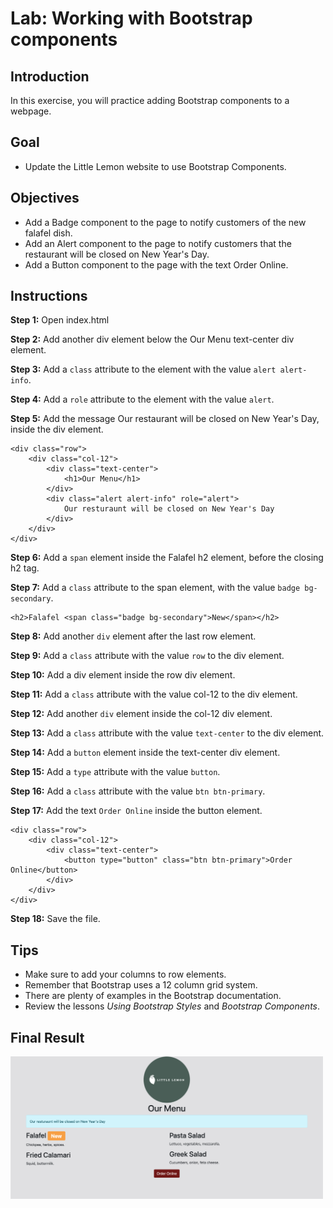 # Lab: Working with Bootstrap components

## Introduction
In this exercise, you will practice adding Bootstrap components to a webpage.

## Goal
- Update the Little Lemon website to use Bootstrap Components.

## Objectives
- Add a Badge component to the page to notify customers of the new falafel dish.
- Add an Alert component to the page to notify customers that the restaurant will be closed on New Year's Day.
- Add a Button component to the page with the text Order Online.

## Instructions
__Step 1:__ Open index.html

__Step 2:__ Add another div element below the Our Menu text-center div element.

__Step 3:__ Add a `class` attribute to the element with the value `alert alert-info`.

__Step 4:__ Add a `role` attribute to the element with the value `alert`.

__Step 5:__ Add the message Our restaurant will be closed on New Year's Day, inside the div element.
```
<div class="row">
    <div class="col-12">
        <div class="text-center">
            <h1>Our Menu</h1>
        </div>
        <div class="alert alert-info" role="alert">
            Our resturaunt will be closed on New Year's Day
        </div>
    </div>
</div>
```

__Step 6:__ Add a `span` element inside the Falafel h2 element, before the closing h2 tag.

__Step 7:__ Add a `class` attribute to the span element, with the value `badge bg-secondary`.
```
<h2>Falafel <span class="badge bg-secondary">New</span></h2>
```

__Step 8:__ Add another `div` element after the last row element.

__Step 9:__ Add a `class` attribute with the value `row` to the div element.

__Step 10:__ Add a div element inside the row div element.

__Step 11:__ Add a `class` attribute with the value col-12 to the div element.

__Step 12:__ Add another `div` element inside the col-12 div element.

__Step 13:__ Add a `class` attribute with the value `text-center` to the div element.

__Step 14:__ Add a `button` element inside the text-center div element.

__Step 15:__ Add a `type` attribute with the value `button`.

__Step 16:__ Add a `class` attribute with the value `btn btn-primary`.

__Step 17:__ Add the text `Order Online` inside the button element.
```
<div class="row">
    <div class="col-12">
        <div class="text-center">
            <button type="button" class="btn btn-primary">Order Online</button>
        </div>
    </div>
</div>
```

__Step 18:__ Save the file.

## Tips
- Make sure to add your columns to row elements.
- Remember that Bootstrap uses a 12 column grid system.
- There are plenty of examples in the Bootstrap documentation.
- Review the lessons _Using Bootstrap Styles_ and _Bootstrap Components_.

## Final Result

<img src="./result.png" width=500>